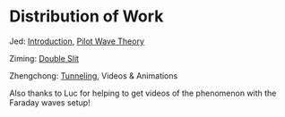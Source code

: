 # Distribution of Work

Jed: [Introduction](introduction.md), [Pilot Wave Theory](pilot_wave.md)

Ziming: [Double Slit](double_slit.md)

Zhengchong: [Tunneling](tunneling.md), Videos & Animations

Also thanks to Luc for helping to get videos of the phenomenon with the Faraday waves setup!
